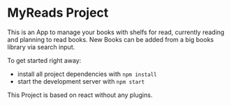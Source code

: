 # MyReads Project

This is an App to manage your books with shelfs for read, currently reading and planning to read books. New Books can be added from a big books library via search input.

To get started right away:

* install all project dependencies with `npm install`
* start the development server with `npm start`


This Project is based on react without any plugins.


